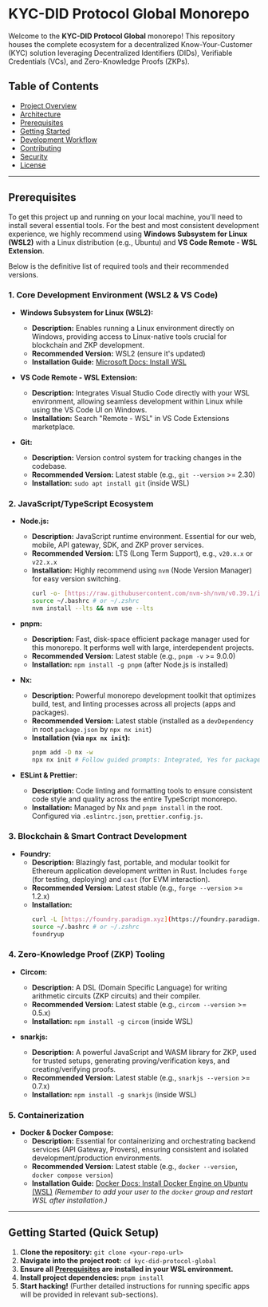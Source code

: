 # KYC-DID Protocol Global Monorepo

Welcome to the **KYC-DID Protocol Global** monorepo! This repository houses the complete ecosystem for a decentralized Know-Your-Customer (KYC) solution leveraging Decentralized Identifiers (DIDs), Verifiable Credentials (VCs), and Zero-Knowledge Proofs (ZKPs).

## Table of Contents

- [Project Overview](#project-overview)
- [Architecture](#architecture)
- [Prerequisites](#prerequisites)
- [Getting Started](#getting-started-quick-setup)
- [Development Workflow](#development-workflow)
- [Contributing](#contributing)
- [Security](#security)
- [License](#license)

---

## Prerequisites

To get this project up and running on your local machine, you'll need to install several essential tools. For the best and most consistent development experience, we highly recommend using **Windows Subsystem for Linux (WSL2)** with a Linux distribution (e.g., Ubuntu) and **VS Code Remote - WSL Extension**.

Below is the definitive list of required tools and their recommended versions.

### 1. Core Development Environment (WSL2 & VS Code)

* **Windows Subsystem for Linux (WSL2):**
    * **Description:** Enables running a Linux environment directly on Windows, providing access to Linux-native tools crucial for blockchain and ZKP development.
    * **Recommended Version:** WSL2 (ensure it's updated)
    * **Installation Guide:** [Microsoft Docs: Install WSL](https://learn.microsoft.com/en-us/windows/wsl/install)

* **VS Code Remote - WSL Extension:**
    * **Description:** Integrates Visual Studio Code directly with your WSL environment, allowing seamless development within Linux while using the VS Code UI on Windows.
    * **Installation:** Search "Remote - WSL" in VS Code Extensions marketplace.

* **Git:**
    * **Description:** Version control system for tracking changes in the codebase.
    * **Recommended Version:** Latest stable (e.g., `git --version` >= 2.30)
    * **Installation:** `sudo apt install git` (inside WSL)

### 2. JavaScript/TypeScript Ecosystem

* **Node.js:**
    * **Description:** JavaScript runtime environment. Essential for our web, mobile, API gateway, SDK, and ZKP prover services.
    * **Recommended Version:** LTS (Long Term Support), e.g., `v20.x.x` or `v22.x.x`
    * **Installation:** Highly recommend using `nvm` (Node Version Manager) for easy version switching.
        ```bash
        curl -o- [https://raw.githubusercontent.com/nvm-sh/nvm/v0.39.1/install.sh](https://raw.githubusercontent.com/nvm-sh/nvm/v0.39.1/install.sh) | bash
        source ~/.bashrc # or ~/.zshrc
        nvm install --lts && nvm use --lts
        ```

* **pnpm:**
    * **Description:** Fast, disk-space efficient package manager used for this monorepo. It performs well with large, interdependent projects.
    * **Recommended Version:** Latest stable (e.g., `pnpm -v` >= 9.0.0)
    * **Installation:** `npm install -g pnpm` (after Node.js is installed)

* **Nx:**
    * **Description:** Powerful monorepo development toolkit that optimizes build, test, and linting processes across all projects (apps and packages).
    * **Recommended Version:** Latest stable (installed as a `devDependency` in root `package.json` by `npx nx init`)
    * **Installation (via `npx nx init`):**
        ```bash
        pnpm add -D nx -w
        npx nx init # Follow guided prompts: Integrated, Yes for package.json scripts, Yes for Nx Console
        ```

* **ESLint & Prettier:**
    * **Description:** Code linting and formatting tools to ensure consistent code style and quality across the entire TypeScript monorepo.
    * **Installation:** Managed by Nx and `pnpm install` in the root. Configured via `.eslintrc.json`, `prettier.config.js`.

### 3. Blockchain & Smart Contract Development

* **Foundry:**
    * **Description:** Blazingly fast, portable, and modular toolkit for Ethereum application development written in Rust. Includes `forge` (for testing, deploying) and `cast` (for EVM interaction).
    * **Recommended Version:** Latest stable (e.g., `forge --version` >= 1.2.x)
    * **Installation:**
        ```bash
        curl -L [https://foundry.paradigm.xyz](https://foundry.paradigm.xyz) | bash
        source ~/.bashrc # or ~/.zshrc
        foundryup
        ```

### 4. Zero-Knowledge Proof (ZKP) Tooling

* **Circom:**
    * **Description:** A DSL (Domain Specific Language) for writing arithmetic circuits (ZKP circuits) and their compiler.
    * **Recommended Version:** Latest stable (e.g., `circom --version` >= 0.5.x)
    * **Installation:** `npm install -g circom` (inside WSL)

* **snarkjs:**
    * **Description:** A powerful JavaScript and WASM library for ZKP, used for trusted setups, generating proving/verification keys, and creating/verifying proofs.
    * **Recommended Version:** Latest stable (e.g., `snarkjs --version` >= 0.7.x)
    * **Installation:** `npm install -g snarkjs` (inside WSL)

### 5. Containerization

* **Docker & Docker Compose:**
    * **Description:** Essential for containerizing and orchestrating backend services (API Gateway, Provers), ensuring consistent and isolated development/production environments.
    * **Recommended Version:** Latest stable (e.g., `docker --version`, `docker compose version`)
    * **Installation Guide:** [Docker Docs: Install Docker Engine on Ubuntu (WSL)](https://docs.docker.com/engine/install/ubuntu/#install-using-the-repository)
        *(Remember to add your user to the `docker` group and restart WSL after installation.)*

---

## Getting Started (Quick Setup)

1.  **Clone the repository:** `git clone <your-repo-url>`
2.  **Navigate into the project root:** `cd kyc-did-protocol-global`
3.  **Ensure all [Prerequisites](#prerequisites) are installed in your WSL environment.**
4.  **Install project dependencies:** `pnpm install`
5.  **Start hacking!** (Further detailed instructions for running specific apps will be provided in relevant sub-sections).
